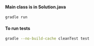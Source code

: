 #### Main class is in Solution.java
```bash
gradle run
```

#### To run tests
```bash
gradle --no-build-cache cleanTest test
```